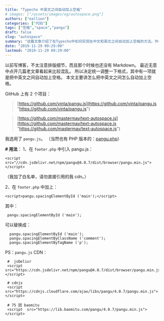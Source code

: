 ```yaml
---
title: "Typecho 中英文之间自动加上空格"
# images: ["/assets/images/og/autospace.png"]
authors: ["eallion"]
categories: ["代码"]
tags: ["空格","space","pangu"]
draft: false
slug: "autospace"
summary: "这篇文章介绍了在Typecho中如何实现在中文和英文之间自动加上空格的方法。作者发现之前写的博客排版比较混乱，因此决定统一格式。作者选用了pangu.js这个项目来实现自动加空格的功能，并提供了具体的用法和引用方法。文章中给出了将pangu.js引入到footer.php中，并加上相应的代码的步骤。作者还提到了pangu.js的CDN链接。"
date: "2019-11-29 09:29:00"
lastmod: "2019-11-29 09:29:00"
---
```


以前写博客，不太注意排版细节，而且那个时候也还没有 Markdown。
最近无意中点开几篇老文章看起来比较混乱。
所以决定统一调整一下格式，其中有一项就是把中英文之间自动加上空格。
本文主要讲怎么把中英文之间怎么自动加上空格。

GitHub 上有 2 个项目：
> [https://github.com/vinta/pangu.js](https://github.com/vinta/pangu.js "https://github.com/vinta/pangu.js")  

>[https://github.com/mastermay/text-autospace.js](https://github.com/mastermay/text-autospace.js "https://github.com/mastermay/text-autospace.js")

我选用了 `pangu.js`。
（当然也有 PHP 版本的：[pangu.php](https://github.com/linclancey/pangu.php)）

**# 用法**：
1、在 `footer.php` 中引入 pangu.js：

```
<script src="//cdn.jsdelivr.net/npm/pangu@4.0.7/dist/browser/pangu.min.js"></script>
```

（我加了白名单，请勿直接引用的我 cdn。）

2、在 `footer.php` 中加上：

```
<script>pangu.spacingElementById ('main');</script>
```

其中：

```
 pangu.spacingElementById ('main');
```

可以替换成：

```
  pangu.spacingElementById ('main');
  pangu.spacingElementByClassName ('comment');
  pangu.spacingElementByTagName ('p');
```

PS：`pangu.js` CDN：

```
 #  jsDelivr
 <script src="https://cdn.jsdelivr.net/npm/pangu@4.0.7/dist/browser/pangu.min.js"></script>
 
 # cdnjs
 <script src="https://cdnjs.cloudflare.com/ajax/libs/pangu/4.0.7/pangu.min.js"></script>
 
 # 75 团 baomitu
 <script  src="https://lib.baomitu.com/pangu/4.0.7/pangu.min.js"></script>
 ```
